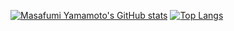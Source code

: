 [![Masafumi Yamamoto's GitHub stats](https://github-readme-stats.vercel.app/api?username=masanetes&show_icons=true)](https://github.com/masanetes/github-readme-stats)
[![Top Langs](https://github-readme-stats.vercel.app/api/top-langs/?username=masanetes)](https://github.com/masanetes/github-readme-stats)

<!--
**masanetes/masanetes** is a ✨ _special_ ✨ repository because its `README.md` (this file) appears on your GitHub profile.

Here are some ideas to get you started:

- 🔭 I’m currently working on ...
- 🌱 I’m currently learning ...
- 👯 I’m looking to collaborate on ...
- 🤔 I’m looking for help with ...
- 💬 Ask me about ...
- 📫 How to reach me: ...
- 😄 Pronouns: ...
- ⚡ Fun fact: ...
-->
